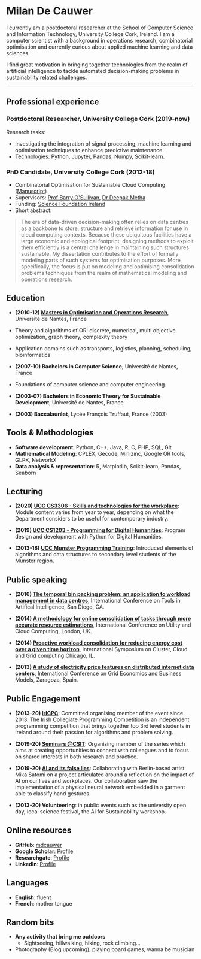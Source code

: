 # Milan De Cauwer

I currently am a postdoctoral researcher at the School of Computer Science and Information Technology,  University College Cork, Ireland. I am a computer scientist with a background in  operations research, combinatorial optimisation and currently curious about applied machine learning and data sciences.

I find great motivation in bringing together technologies from the realm of artificial intelligence to tackle automated decision-making problems in sustainability related challenges.

---

## Professional experience

### Postdoctoral Researcher, University College Cork (2019-now)

Research tasks: 
* Investigating the integration of signal processing, machine learning and optimisation techniques to enhance predictive maintenance.
* Technologies: Python, Jupyter, Pandas, Numpy, Scikit-learn.

### PhD Candidate, University College Cork (2012-18)
* Combinatorial Optimisation for Sustainable Cloud Computing ([Manuscript][thesis])
* Supervisors: [Prof Barry O'Sullivan][bos], [Dr Deepak Metha][dm]
* Funding: [Science Foundation Ireland][SFI]
* Short abstract:

> The era of data-driven decision-making often relies on data centres as a backbone to store, structure and retrieve information for use in cloud computing contexts. Because these ubiquitous facilities have a large economic and ecological footprint, designing methods to exploit them efficiently is a central challenge in maintaining such structures sustainable. My dissertation contributes to the effort of formally modeling parts of such systems for optimisation purposes. More specifically, the focus is put on modeling and optimising consolidation problems techniques from the realm of mathematical modeling and operations research.

## Education

* **(2010-12) [Masters in Optimisation and Operations Research][ORO-Nantes]**, Université de Nantes, France
* Theory and algorithms of OR: discrete, numerical, multi objective optimization, graph theory, complexity theory
* Application domains such as transports, logistics, planning, scheduling, bioinformatics

* **(2007-10) Bachelors in Computer Science**, Université de Nantes, France
* Foundations of computer science and computer engineering.

* **(2003-07) Bachelors in Economic Theory for Sustainable Development**, Université de Nantes, France

* **(2003) Baccalauréat**, Lycée François Truffaut, France (2003)

## Tools & Methodologies

* **Software development**: Python, C++, Java, R, C, PHP, SQL, Git
* **Mathematical Modeling**: CPLEX, Gecode, Minizinc, Google OR tools, GLPK, NetworkX
* **Data analysis & representation**: R, Matplotlib, Scikit-learn, Pandas, Seaborn

## Lecturing

* **(2020) [UCC CS3306 - Skills and technologies for the workplace][teaching-CS3306]**:  Module content varies from year to year, depending on what the Department considers to be useful for contemporary industry.

* **(2019) [UCC CS1203 - Programming for Digital Humanities][teaching-CS1203]**: Program design and development with Python for Digital Humanities.

* **(2013-18) [UCC Munster Programming Training][teaching-mpt]**: Introduced elements of algorithms and data structures to secondary level students of the Munster region.

## Public speaking

* **(2016) [The temporal bin packing problem: an application to workload management in data centres][ICTAI2016]**, International Conference on Tools in Artifical Intelligence, San Diego, CA.

* **(2014) [A methodology for online consolidation of tasks through more accurate resource estimations][UCC2014]**, International Conference on Utility and Cloud Computing, London, UK.

* **(2014) [Proactive workload consolidation for reducing energy cost over a given time horizon][CCGRID2014]**, International Symposium on Cluster, Cloud and Grid computing Chicago, IL.

* **(2013) [A study of electricity price features on distributed internet data centers][GECON2013]**, International Conference on Grid Economics and Business Models, Zaragoza, Spain.

## Public Engagement

* **(2013-20) [IrlCPC][EPE-ICPC]**: Committed organising member of the event since 2013. The Irish Collegiate Programming Competition is an independent programming competition that brings together top 3rd level students in Ireland around their passion for algorithms and problem solving.

* **(2019-20) [Seminars @CSIT][EPE-CSSEMSERIES]**: Organising member of the series which aims at creating opportunities to connect with colleagues and to focus on shared interests in both research and practice.

* **(2019-20) [AI and its false lies][EPE-AIFL]**: Collaborating with Berlin-based artist Mika Satomi on a project articulated around a reflection on the impact of AI on our lives and workplaces. Our collaboration saw the implementation of a physical neural network embedded in a garment able to classify hand gestures.

* **(2013-20) Volunteering**: in public events such as the university open day, local science festival, the AI for Sustainability workshop.

## Online resources

* **GitHub**: [mdcauwer](profile-github)
* **Google Scholar**: [Profile][profile-google-scholar]
* **Researchgate**: [Profile][profile-research-gate]
* **LinkedIn**: [Profile][profile-linkedin]

## Languages

* **English**: fluent
* **French**: mother tongue

## Random bits

* **Any activity that bring me outdoors**
    * Sightseeing, hillwalking, hiking, rock climbing...
* Photography (Blog upcoming), playing board games, wanna be musician

[bos]: osullivan.ucc.ie
[dm]: http://research.ucc.ie/profiles/D005/dmehta
[sfi]: https://www.sfi.ie/

[confirm]: https://confirm.ie/
[insight]: https://www.insight-centre.org/
[thesis]: https://cora.ucc.ie/bitstream/handle/10468/6903/main.pdf

[profile-google-scholar]: https://scholar.google.com/citations?user=v7alCHcAAAAJ&hl=en&oi=ao
[profile-research-gate]: https://www.researchgate.net/profile/Milan_De_Cauwer
[profile-linkedin]: https://www.linkedin.com/in/milan-de-cauwer/
[profile-github]: https://github.com/mdcauwer
[profile-dblp]: https://dblp.org/pers/c/Cauwer:Milan_De.html

[teaching-CS1203]: https://www.ucc.ie/admin/registrar/modules/?mod=cs1203
[teaching-CS3306]: https://www.ucc.ie/admin/registrar/modules/?mod=cs3306
[teaching-mpt]: http://multimedia.ucc.ie/Public/training/

[EPE-ICPC]: https://acm.ucc.ie/
[EPE-CSSEMSERIES]: http://www.cs.ucc.ie/seminars/
[EPE-AIFL]: https://www.kobakant.at/false-lies/

[ICTAI2016]: https://dblp.org/db/conf/ictai/ictai2016
[UCC2014]: https://dl.acm.org/doi/proceedings/10.5555/2759989
[CCGRID2014]: https://dblp.org/db/conf/ccgrid/ccgrid2014
[GECON2013]: http://2013.gecon-conference.org/

[ORO-Nantes]: http://oro.univ-nantes.fr/oro/welcome?set_language=en
